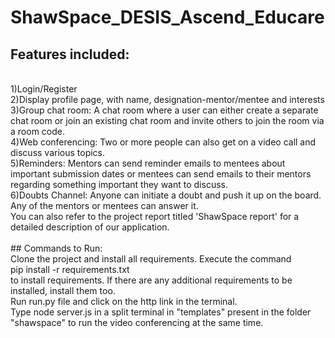 # ShawSpace_DESIS_Ascend_Educare
## Features included:
<br>
1)Login/Register <br>
2)Display profile page, with name, designation-mentor/mentee and interests<br>
3)Group chat room: A chat room where a user can either create a separate chat room or join an existing chat room and invite others to join the room via a room code.<br>
4)Web conferencing: Two or more people can also get on a video call and discuss various topics.<br>
5)Reminders: Mentors can send reminder emails to mentees about important submission dates or mentees can send emails to their mentors regarding something important they want to discuss.<br>
6)Doubts Channel: Anyone can initiate a doubt and push it up on the board. Any of the mentors or mentees can answer it.<be>
<br>
You can also refer to the project report titled 'ShawSpace report' for a detailed description of our application.<br>
<br>
## Commands to Run:
<br>
Clone the project and install all requirements. Execute the command <br> pip install -r requirements.txt <br> to install requirements. If there are any additional requirements to be installed, install them too.
<br>
Run run.py file and click on the http link in the terminal. <br> Type node server.js in a split terminal in "templates" present in the folder "shawspace" to run the video conferencing at the same time.

